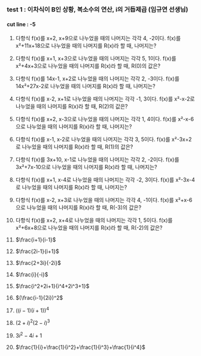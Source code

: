 ### test 1 : 이차식이 B인 상황, 복소수의 연산, i의 거듭제곱 (임규연 선생님)
#### cut line : -5

1) 다항식 f(x)를 x+2, x+9으로 나누었을 때의 나머지는 각각 4, -2이다. f(x)를 x²+11x+18으로 나누었을 때의 나머지를 R(x)라 할 때, 나머지는?

2) 다항식 f(x)를 x+1, x+3으로 나누었을 때의 나머지는 각각 5, 1이다. f(x)를 x²+4x+3으로 나누었을 때의 나머지를 R(x)라 할 때, R(0)의 값은?

3) 다항식 f(x)를 14x-1, x+2로 나누었을 때의 나머지는 각각 2, -3이다. f(x)를 14x²+27x-2로 나누었을 때의 나머지를 R(x)라 할 때, 나머지는?

4) 다항식 f(x)를 x-2, x+1로 나누었을 때의 나머지는 각각 -1, 3이다. f(x)를 x²-x-2로 나누었을 때의 나머지를 R(x)라 할 때, R(2)의 값은?

5) 다항식 f(x)를 x+2, x-3으로 나누었을 때의 나머지는 각각 1, 4이다. f(x)를 x²-x-6으로 나누었을 때의 나머지를 R(x)라 할 때, 나머지는?

6) 다항식 f(x)를 x-1, x-2로 나누었을 때의 나머지는 각각 3, 5이다. f(x)를 x²-3x+2로 나누었을 때의 나머지를 R(x)라 할 때, R(1)의 값은?

7) 다항식 f(x)를 3x+10, x-1로 나누었을 때의 나머지는 각각 2, -2이다. f(x)를 3x²+7x-10으로 나누었을 때의 나머지를 R(x)라 할 때, 나머지는?

8) 다항식 f(x)를 x+1, x-4로 나누었을 때의 나머지는 각각 -2, 3이다. f(x)를 x²-3x-4로 나누었을 때의 나머지를 R(x)라 할 때, 나머지는?

9) 다항식 f(x)를 x-2, x+3로 나누었을 때의 나머지는 각각 4, -1이다. f(x)를 x²+x-6으로 나누었을 때의 나머지를 R(x)라 할 때, R(-3)의 값은?

10) 다항식 f(x)를 x+2, x+4로 나누었을 때의 나머지는 각각 1, 5이다. f(x)를 x²+6x+8으로 나누었을 때의 나머지를 R(x)라 할 때, R(-2)의 값은?

11) $\frac{i+1}{i-1}$

12) $\frac{2i-1}{i+1}$

13) $\frac{2+3i}{-2i}$

14) $\frac{i}{-i}$

15) $\frac{i^2+2i+1}{i^4+2i^3+1}$

16) $(\frac{i-1}{2i})^2$

17) $((i-1)(i+1))^4$

18) $(2+i)^2(2-i)^3$

19) $3i^2-4i+1$

20) $\frac{1}{i}+\frac{1}{i^2}+\frac{1}{i^3}+\frac{1}{i^4}$
